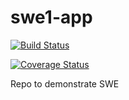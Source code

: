 # swe1-app  
[![Build Status](https://app.travis-ci.com/allen505/swe1-app.svg?token=Bpfsg5vzPK3o9MWo5yLU&branch=main)](https://app.travis-ci.com/allen505/swe1-app)
  
[![Coverage Status](https://coveralls.io/repos/github/allen505/swe1-app/badge.svg?branch=main)](https://coveralls.io/github/allen505/swe1-app?branch=main)  

Repo to demonstrate SWE